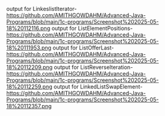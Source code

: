 output for LinkeslistIterator-https://github.com/AMITHGOWDAHM/Advanced-Java-Programs/blob/main/1c-programs/Screenshot%202025-05-18%20112116.png
output for ListElementPositions-https://github.com/AMITHGOWDAHM/Advanced-Java-Programs/blob/main/1c-programs/Screenshot%202025-05-18%20111953.png
output for ListOfferLast-https://github.com/AMITHGOWDAHM/Advanced-Java-Programs/blob/main/1c-programs/Screenshot%202025-05-18%20112209.png
output for ListReverseIteration-https://github.com/AMITHGOWDAHM/Advanced-Java-Programs/blob/main/1c-programs/Screenshot%202025-05-18%20112259.png
output for LinkedListSwapElement-https://github.com/AMITHGOWDAHM/Advanced-Java-Programs/blob/main/1c-programs/Screenshot%202025-05-18%20112357.png
